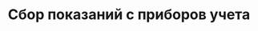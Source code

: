 ---
layout: page
category: energy
title: Сбор показаний с приборов учета
brief: enean ornare velit lacus, ac varius enim ullamcorper eu. Proin aliquam facilisis ante interdum congue. Integer mollis, nisl amet convallis, porttitor magna ullamcorper, amet egestas mauris. Ut magna finibus nisi nec lacinia. Nam maximus erat id euismod egestas. Pellentesque sapien ac quam. Lorem ipsum dolor sit nullam.
images:
- https://spreadsecurity.github.io/images/shodan/IoT.png
---